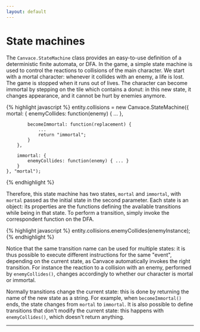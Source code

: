 ```yaml
---
layout: default
---
```


# State machines
The `Canvace.StateMachine` class provides an easy-to-use definition of a deterministic finite automata, or DFA.
In the game, a simple state machine is used to control the reactions to collisions of the main character. We start with a mortal character: whenever it collides with an enemy, a life is lost. The game is stopped when it runs out of lives. The character can become immortal by stepping on the tile which contains a donut: in this new state, it changes appearance, and it cannot be hurt by enemies anymore.

{% highlight javascript %}
    entity.collisions = new Canvace.StateMachine({
        mortal: {
            enemyCollides: function(enemy) { ... },

            becomeImmortal: function(replacement) {
                ...
                return "immortal";
            }
        },

        immortal: {
            enemyCollides: function(enemy) { ... }
        }
    }, "mortal");
{% endhighlight %}

Therefore, this state machine has two states, `mortal` and `immortal`, with `mortal` passed as the initial state in the second parameter. Each state is an object: its properties are the functions defining the available transitions while being in that state. To perform a transition, simply invoke the correspondent function on
the DFA.

{% highlight javascript %}
    entity.collisions.enemyCollides(enemyInstance);
{% endhighlight %}

Notice that the same transition name can be used for multiple states: it is thus possible to execute different instructions for the same "event", depending on the current state, as Canvace automatically invokes the right transition. For instance the reaction to a collision with an enemy, performed by `enemyCollides()`, changes accordingly to whether our character is mortal or immortal.

Normally transitions change the current state: this is done by returning the name of the new state as a string. For example, when `becomeImmortal()` ends, the state changes from `mortal` to `immortal`. It is also possible to define transitions that don't modify the current state: this happens with `enemyCollides()`, which doesn't return anything.

----------------------------
